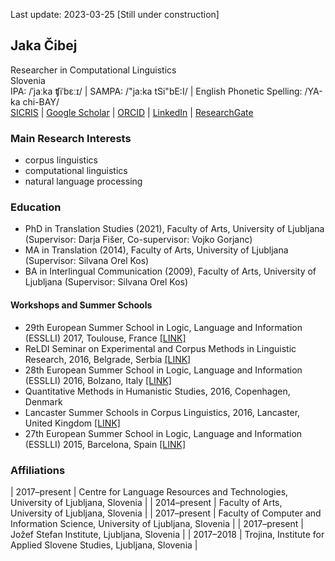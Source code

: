 Last update: 2023-03-25
[Still under construction]  

<!--![Image](jc_fri_profile.png)-->
## Jaka Čibej
Researcher in Computational Linguistics  
Slovenia  
IPA: /ˈjaːka ʧiˈbɛːɪ/ | SAMPA: /"ja:ka tSi"bE:I/ | English Phonetic Spelling: /YA-ka chi-BAY/  
[SICRIS](https://cris.cobiss.net/ecris/si/sl/researcher/42448) | [Google Scholar](https://scholar.google.com/citations?user=n56k8E0AAAAJ&hl=en) | [ORCID](https://orcid.org/0000-0002-3037-6848) | [LinkedIn](https://si.linkedin.com/in/jaka-%C4%8Dibej-18575585) | [ResearchGate](https://www.researchgate.net/profile/Jaka-Cibej-2)  

### Main Research Interests
- corpus linguistics
- computational linguistics
- natural language processing

### Education
- PhD in Translation Studies (2021), Faculty of Arts, University of Ljubljana (Supervisor: Darja Fišer, Co-supervisor: Vojko Gorjanc)
- MA in Translation (2014), Faculty of Arts, University of Ljubljana (Supervisor: Silvana Orel Kos)
- BA in Interlingual Communication (2009), Faculty of Arts, University of Ljubljana (Supervisor: Silvana Orel Kos)

#### Workshops and Summer Schools
- 29th European Summer School in Logic, Language and Information (ESSLLI) 2017, Toulouse, France [\[LINK\]](https://www.irit.fr/esslli2017/)
- ReLDI Seminar on Experimental and Corpus Methods in Linguistic Research, 2016, Belgrade, Serbia [\[LINK\]](https://reldi.spur.uzh.ch/hr-sr/seminari/seminar-1/)
- 28th European Summer School in Logic, Language and Information (ESSLLI) 2016, Bolzano, Italy [\[LINK\]](https://esslli2016.unibz.it/)
- Quantitative Methods in Humanistic Studies, 2016, Copenhagen, Denmark
- Lancaster Summer Schools in Corpus Linguistics, 2016, Lancaster, United Kingdom [\[LINK\]](https://wp.lancs.ac.uk/corpussummerschools/)
- 27th European Summer School in Logic, Language and Information (ESSLLI) 2015, Barcelona, Spain [\[LINK\]](http://www.esslli2015.org/)

### Affiliations
| 2017–present | Centre for Language Resources and Technologies, University of Ljubljana, Slovenia |
| 2014–present      | Faculty of Arts, University of Ljubljana, Slovenia |
| 2017–present   | Faculty of Computer and Information Science, University of Ljubljana, Slovenia |
| 2017–present   | Jožef Stefan Institute, Ljubljana, Slovenia        |
| 2017–2018   | Trojina, Institute for Applied Slovene Studies, Ljubljana, Slovenia        |

<!--
### National projects
| Duration      | Description | Link |
| ----------- | ----------- | ----------- |
| 2022–      | MEZZANINE - Temeljne raziskave za razvoj govornih virov in tehnologij za slovenščino       | Title       |
| Paragraph   | Text        | Title       |


#### Projects funded by the Slovenian Research Agency (ARRS)
* MEZZANINE - Temeljne raziskave za razvoj govornih virov in tehnologij za slovenščino
* NSSSS ()
* KOLOS ()
* FRENK ()
* KAS ()
* JANES Ekspres (2015) https://nl.ijs.si/janes/dogodki/janes-ekspres/
* JANES (2014-2018) https://nl.ijs.si/janes/english/

#### Projects funded by the Ministry of Culture of the Republic of Slovenia
* SEMTEH ()
* SLOKIT ()
* SLED ()
* RSDO ()
* Propomenke ()

* Online Notes ()

#### CLARIN.SI Projects
* Sloleks
* LIST
* SI-NLI

### International Projects
#### Horizon 2020 Projects
* ELEXIS ()
* MIME ()

#### Bilateral Projects
* Slovene-Indian Bilateral Project
* Slovene-Croatian Bilateral Project

### COST Actions
* UniDive
* eNetCollect (MC member substitute for Slovenia)
* PARSEME (unofficial)

### Reviewer
* International Journal of Lexicography
* Slovenščina 2.0
* STRIDON: Journal of Studies in Translation and Interpreting

### Conferences
JT-DH 2022

### Publications

[Link to COBISS]


## Welcome to GitHub Pages

You can use the [editor on GitHub](https://github.com/jakacibej/jakacibej.github.io/edit/main/index.md) to maintain and preview the content for your website in Markdown files.

Whenever you commit to this repository, GitHub Pages will run [Jekyll](https://jekyllrb.com/) to rebuild the pages in your site, from the content in your Markdown files.

### Markdown

Markdown is a lightweight and easy-to-use syntax for styling your writing. It includes conventions for

```markdown
Syntax highlighted code block

# Header 1
## Header 2
### Header 3

- Bulleted
- List

1. Numbered
2. List

**Bold** and _Italic_ and `Code` text

[Link](url) and ![Image](src)
```

For more details see [GitHub Flavored Markdown](https://guides.github.com/features/mastering-markdown/).

### Jekyll Themes

Your Pages site will use the layout and styles from the Jekyll theme you have selected in your [repository settings](https://github.com/jakacibej/jakacibej.github.io/settings). The name of this theme is saved in the Jekyll `_config.yml` configuration file.

### Support or Contact

Having trouble with Pages? Check out our [documentation](https://docs.github.com/categories/github-pages-basics/) or [contact support](https://support.github.com/contact) and we’ll help you sort it out.

-->
